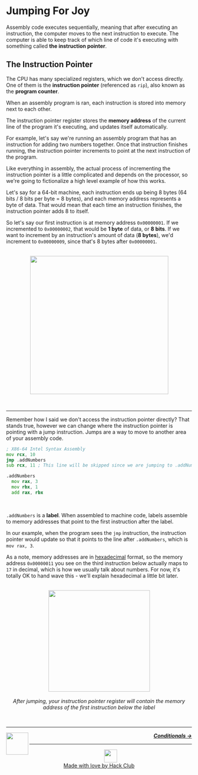 # Jumping For Joy

Assembly code executes sequentially, meaning that after executing an instruction, the computer moves to the next instruction to execute. The computer is able to keep track of which line of code it's executing with something called **the instruction pointer**.

## The Instruction Pointer

The CPU has many specialized registers, which we don't access directly. One of them is the **instruction pointer** (referenced as `rip`), also known as the **program counter**.

When an assembly program is ran, each instruction is stored into memory next to each other.

The instruction pointer register stores the **memory address** of the current line of the program it's executing, and updates itself automatically.

For example, let's say we're running an assembly program that has an instruction for adding two numbers together. Once that instruction finishes running, the instruction pointer increments to point at the next instruction of the program.

Like everything in assembly, the actual process of incrementing the instruction pointer is a little complicated and depends on the processor, so we're going to fictionalize a high level example of how this works.

Let's say for a  64-bit machine, each instruction ends up being 8 bytes (64 bits / 8 bits per byte = 8 bytes), and each memory address represents a byte of data. That would mean that each time an instruction finishes, the instruction pointer adds 8 to itself.

So let's say our first instruction is at memory address `0x00000001`. If we incremented to `0x00000002`, that would be **1 byte** of data, or **8 bits**. If we want to increment by an instruction's amount of data (**8 bytes**), we'd increment to `0x00000009`, since that's 8 bytes after `0x00000001`.

<p align="center">
  <br />
  <img height="375" src="https://cloud-qhibd7tkn-hack-club-bot.vercel.app/0instructionpointer.png">
</p>
<br />

---

Remember how I said we don't access the instruction pointer directly? That stands true, however we can change where the instruction pointer is pointing with a jump instruction. Jumps are a way to move to another area of your assembly code.

```asm
; X86-64 Intel Syntax Assembly
mov rcx, 10
jmp .addNumbers
sub rcx, 11 ; This line will be skipped since we are jumping to .addNumbers

.addNumbers
  mov rax, 3
  mov rbx, 1
  add rax, rbx
```

<br />

`.addNumbers` is a **label**. When assembled to machine code, labels assemble to memory addresses that point to the first instruction after the label.

In our example, when the program sees the `jmp` instruction, the instruction pointer would update so that it points to the line after `.addNumbers`, which is `mov rax, 3`.

As a note, memory addresses are in <a href="/guide/math/number-systems.md">hexadecimal</a> format, so the memory address `0x00000011` you see on the third instruction below actually maps to `17` in decimal, which is how we usually talk about numbers. For now, it's totally OK to hand wave this - we'll explain hexadecimal a little bit later.

<p align="center">
  <br />
  <img height="275" src="https://cloud-rofot9pi9-hack-club-bot.vercel.app/0jump.png">
  <br />
  <br />
  <span>
    <em>After jumping, your instruction pointer register will contain the memory address of the first instruction below the label</em>
  </span>
</p>

<br />

---

<a href="/guide/writing-code/instructions/math.md">
  <picture>
    <source media="(prefers-color-scheme: dark)" srcset="https://cloud-5aq8uo1rv-hack-club-bot.vercel.app/0backd.png">
    <img align="left" width="60" src="https://cloud-5v3nvbscw-hack-club-bot.vercel.app/0backl.png" />
  </picture>
</a>

<p align="right">
  <em>
    <b>
      <a href="/guide/writing-code/instructions/conditionals.md">
        Conditionals →
      </a>
    </b>
  </em>
</p>

---

<p align="center">
  <a href="https://hackclub.com/">
    <img width="35" src="https://cloud-l0g1cgz4b-hack-club-bot.vercel.app/0h.png"><br/>
    Made with love by Hack Club
  </a>
</p>
